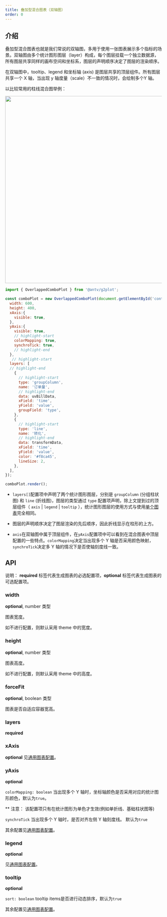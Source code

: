 ```yaml
---
title: 叠加型混合图表（双轴图）
order: 0
---
```


## 介绍

叠加型混合图表也就是我们常说的双轴图，多用于使用一张图表展示多个指标的场景。双轴图由多个统计图形图层（layer）构成，每个图层挂载一个独立数据源，所有图层共享同样的画布空间和坐标系，图层的声明顺序决定了图层的渲染顺序。

在双轴图中，tooltip、legend 和坐标轴 (axis) 是图层共享的顶层组件。所有图层共享一个 X 轴，当出现 y 轴度量（scale）不一致的情况时，会绘制多个Y 轴。

以比较常用的柱线混合图举例：

<img src ="https://gw.alipayobjects.com/mdn/rms_d314dd/afts/img/A*FCouRbicQdkAAAAAAAAAAABkARQnAQ" width="600">

```js
import { OverlappedComboPlot } from '@antv/g2plot';

const comboPlot = new OverlappedComboPlot(document.getElementById('container'), {
  width: 600,
  height: 400,
  xAxis:{
    visible: true,
  },
  yAxis:{
    visible: true,
    // highlight-start
    colorMapping: true,
    synchroTick: true,
    // highlight-end
  },
   // highlight-start
  layers: [
  // highlight-end
    {
      // highlight-start
      type: 'groupColumn',
      name: '订单量',
      // highlight-end
      data: uvBillData,
      xField: 'time',
      yField: 'value',
      groupField: 'type',
    },
    {
      // highlight-start
      type: 'line',
      name: '转化',
      // highlight-end
      data: transformData,
      xField: 'time',
      yField: 'value',
      color: '#f8ca45',
      lineSize: 2,
    },
  ],
});

comboPlot.render();

```

* `layers[]`配置项中声明了两个统计图形图层，分别是 `groupColumn` (分组柱状图) 和 `line` (折线图)，图层的类型通过 `type` 配置项声明，除上文提到过的顶层组件（ `axis` | `legend` | `tooltip` ），统计图形图层的使用方式与使用[单个图表](../plots/line)完全相同。

* 图层的声明顺序决定了图层渲染的先后顺序，因此折线显示在柱形的上方。

* `axis`在双轴图中属于顶层组件，在`yAxis`配置项中可以看到在混合图表中顶层配置的一些特点。`colorMapping`决定当出现多个 Y 轴是否采用颜色映射，`synchroTick`决定多 Y 轴的情况下是否使轴刻度线一致。


## API

说明： **required** 标签代表生成图表的必选配置项，**optional** 标签代表生成图表的可选配置项。

### width

**optional**, number 类型

图表宽度。

如不进行配置，则默认采用 theme 中的宽度。

### height

**optional**, number 类型

图表高度。

如不进行配置，则默认采用 theme 中的高度。

### forceFit

**optional**, boolean 类型

图表是否自适应容器宽高。


### layers

**required**





### xAxis

**optional** 见[通用图表配置](../general-config#axis)。

### yAxis

**optional** 

`colorMapping: boolean` 当出现多个 Y 轴时，坐标轴颜色是否采用对应的统计图形颜色，默认为`true`。

** 注意： 该配置项只有在统计图形为单色才生效(例如单折线、基础柱状图等) <br />

`synchroTick` 当出现多个 Y 轴时，是否对齐左侧 Y 轴刻度线。 默认为`true` <br />

其余配置见[通用图表配置](../general-config#axis)。

### legend

**optional** 

见[通用图表配置](../general-config#legend)。

### tooltip

**optional**

`sort: boolean` tooltip items是否进行动态排序，默认为`true` <br />

其余配置见[通用图表配置](../general-config#tooltip)。
